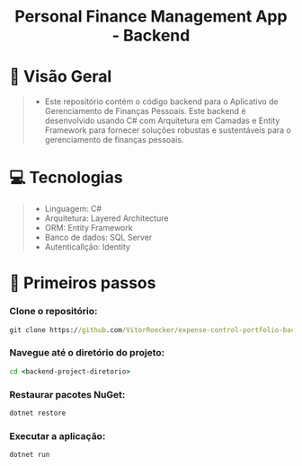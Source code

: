<h1 align="center">Personal Finance Management App - Backend</h1>

# 📝 Visão Geral
> - Este repositório contém o código backend para o Aplicativo de Gerenciamento de Finanças Pessoais. Este backend é desenvolvido usando C# com Arquitetura em Camadas e Entity Framework para fornecer soluções robustas e sustentáveis para o gerenciamento de finanças pessoais.

# 💻 Tecnologias
> - Linguagem: C#
> - Arquitetura: Layered Architecture
> - ORM: Entity Framework
> - Banco de dados: SQL Server
> - Autenticallção: Identity

# 🚀 Primeiros passos

### Clone o repositório:
```cmd
git clone https://github.com/VitorRoecker/expense-control-portfolio-backend.git
```
### Navegue até o diretório do projeto: 
```cmd
cd <backend-project-diretorio>
```
### Restaurar pacotes NuGet: 
```cmd
dotnet restore
```
### Executar a aplicação: 
```cmd
dotnet run
```